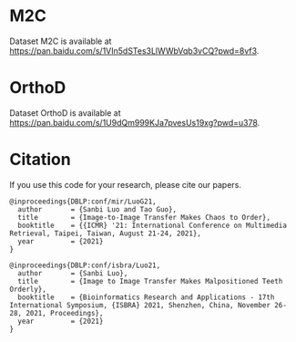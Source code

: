 # M2C

Dataset M2C is available at https://pan.baidu.com/s/1VIn5dSTes3LlWWbVqb3vCQ?pwd=8vf3.

# OrthoD

Dataset OrthoD is available at https://pan.baidu.com/s/1U9dQm999KJa7pvesUs19xg?pwd=u378.

# Citation

If you use this code for your research, please cite our papers.

```
@inproceedings{DBLP:conf/mir/LuoG21,
  author       = {Sanbi Luo and Tao Guo},
  title        = {Image-to-Image Transfer Makes Chaos to Order},
  booktitle    = {{ICMR} '21: International Conference on Multimedia Retrieval, Taipei, Taiwan, August 21-24, 2021},
  year         = {2021}
}

@inproceedings{DBLP:conf/isbra/Luo21,
  author       = {Sanbi Luo},
  title        = {Image to Image Transfer Makes Malpositioned Teeth Orderly},
  booktitle    = {Bioinformatics Research and Applications - 17th International Symposium, {ISBRA} 2021, Shenzhen, China, November 26-28, 2021, Proceedings},
  year         = {2021}
}
```
